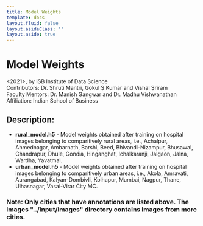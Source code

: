 ```yaml
---
title: Model Weights
template: docs
layout.fluid: false
layout.asideClass: ''
layout.aside: true
---
```


# Model Weights

<2021>, by ISB Institute of Data Science  
Contributors: Dr. Shruti Mantri, Gokul S Kumar and Vishal Sriram  
Faculty Mentors: Dr. Manish Gangwar and Dr. Madhu Vishwanathan  
Affiliation: Indian School of Business

## Description:

- **rural_model.h5** - Model weights obtained after training on hospital images belonging to comparitively rural areas, i.e., Achalpur, Ahmednagar, Ambarnath, Barshi, Beed, Bhivandi-Nizampur, Bhusawal, Chandrapur, Dhule, Gondia, Hinganghat, Ichalkaranji, Jalgaon, Jalna, Wardha, Yavatmal.
- **urban_model.h5** - Model weights obtained after training on hospital images belonging to comparitively urban areas, i.e., Akola, Amravati, Aurangabad, Kalyan-Dombivli, Kolhapur, Mumbai, Nagpur, Thane, Ulhasnagar, Vasai-Virar City MC.

### Note: Only cities that have annotations are listed above. The images "../input/images" directory contains images from more cities.
